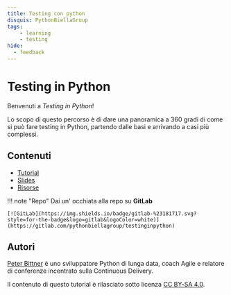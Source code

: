 ```yaml
---
title: Testing con python
disquis: PythonBiellaGroup
tags:
    - learning
    - testing
hide:
  - feedback
---
```


# Testing in Python

Benvenuti a *Testing in Python*!

Lo scopo di questo percorso è di dare una panoramica a 360 gradi di come
si può fare testing in Python, partendo dalle basi e arrivando a casi più
complessi.


## Contenuti

- [Tutorial](tutorial/index.md)
- [Slides](https://pythonbiellagroup.gitlab.io/testinginpython/slides/index.html)
- [Risorse](resources/index.md)

!!! note "Repo"
    Dai un' occhiata alla repo su **GitLab** 

    [![GitLab](https://img.shields.io/badge/gitlab-%23181717.svg?style=for-the-badge&logo=gitlab&logoColor=white)](https://gitlab.com/pythonbiellagroup/testinginpython)


## Autori

[Peter Bittner][painless] è uno sviluppatore Python di lunga data, coach
Agile e relatore di conferenze incentrato sulla Continuous Delivery.

Il contenuto di questo tutorial è rilasciato sotto licenza
[CC BY-SA 4.0][license].

[painless]: https://painless.software/
[license]: https://creativecommons.org/licenses/by-sa/4.0/deed.it